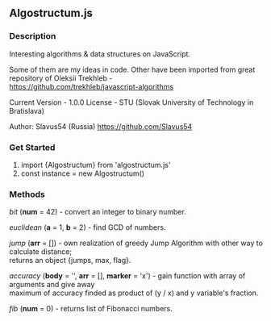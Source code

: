 ##  Algostructum.js

### Description

Interesting algorithms & data structures on JavaScript.

Some of them are my ideas in code. Other have been imported from great repository of Oleksii Trekhleb - 	
https://github.com/trekhleb/javascript-algorithms

Current Version  - 1.0.0
License - STU (Slovak University of Technology in Bratislava)

Author: Slavus54 (Russia)
https://github.com/Slavus54

### Get Started

1. import {Algostructum} from 'algostructum.js'
2. const instance = new Algostructum()

### Methods

*bit* (**num** = 42) - convert an integer to binary number.   	

*euclidean* (**a** = 1, **b** = 2) - find GCD of numbers.         	

*jump* (**arr** = []) - own realization of greedy Jump Algorithm with other way to calculate distance;    
returns an object {jumps, max, flag}.      	

*accuracy* (**body** = '', **arr** = [], **marker** = 'x') - gain function with array of arguments and give away        	
maximum of accuracy finded as product of (y / x) and y variable's fraction.  		

*fib* (**num** = 0) - returns list of Fibonacci numbers.        	